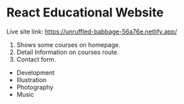 # React Educational Website
Live site link: https://unruffled-babbage-56a76e.netlify.app/

1. Shows some courses on homepage.
2. Detail Information on courses route.
3. Contact form.

<ul>
<li>Development</li>
<li>Illustration</li>
<li>Photography</li>
<li>Music</li>
</ul>